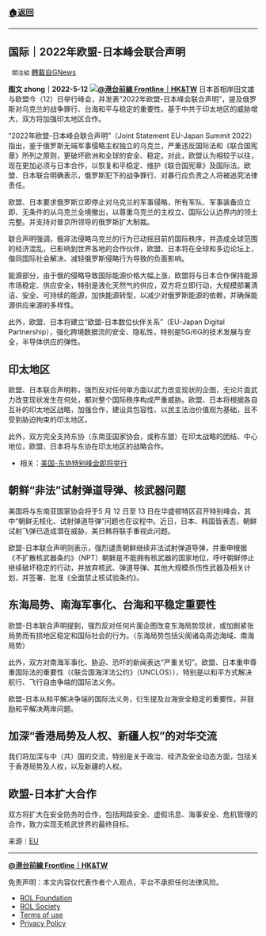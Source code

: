 ###  [:house:返回](README.md)
---


## 国际｜2022年欧盟-日本峰会联合声明
` 關注組` [轉載自GNews](https://gnews.org/zh-hans/2515833/)

**图文 zhong｜2022-5-12**
 ![](https://assets.gnews.org/wp-content/uploads/2022/05/copy-2-4.png)[**@港台前線 Frontline｜HK&TW**](https://gettr.com/user/hktwfrontline) 
日本首相岸田文雄与欧盟今（12）日举行峰会，并发表“2022年欧盟-日本峰会联合声明”，提及俄罗斯对乌克兰的战争罪行、台海和平与稳定的重要性。基于中共于印太地区的威胁增大，双方将加强印太地区合作。
 
“2022年欧盟-日本峰会联合声明”（Joint Statement EU-Japan Summit 2022）指出，鉴于俄罗斯无端军事侵略主权独立的乌克兰，严重违反国际法和《联合国宪章》所列之原则，更破坏欧洲和全球的安全、稳定。对此，欧盟认为相较于以往，现在更加必须与日本合作，以恢复和平稳定、维护《联合国宪章》及国际法。欧盟、日本联合明确表示，俄罗斯犯下的战争罪行、对暴行应负责之人将被追究法律责任。
 
欧盟、日本要求俄罗斯立即停止对乌克兰的军事侵略，所有军队、军事装备应立即、无条件的从乌克兰全境撤出，以尊重乌克兰的主权立、国际公认边界内的领土完整。并支持对普京所领导的俄罗斯扩大制裁。
 
联合声明强调，俄非法侵略乌克兰的行为已动摇目前的国际秩序，并造成全球范围的经济混乱，已影响到世界各地的合作伙伴，欧盟、日本将在全球和多边论坛上，偕同国际社会解决、减轻俄罗斯侵略行为导致的负面影响。
 
能源部分，由于俄的侵略导致国际能源价格大幅上涨，欧盟将与日本合作保持能源市场稳定、供应安全，特别是液化天然气的供应，双方将立即行动，大规模部署清洁、安全、可持续的能源，加快能源转型，以减少对俄罗斯能源的依赖，并确保能源供应来源的多样性。
 
此外，欧盟、日本将建立“欧盟-日本数位伙伴关系”（EU-Japan Digital Partnership），强化跨境数据流的安全、隐私性，特别是5G/6G的技术发展与安全，半导体供应的弹性。
 
## 印太地区
 
欧盟、日本联合声明称，强烈反对任何单方面以武力改变现状的企图，无论片面武力改变现状发生在何处，都对整个国际秩序构成严重威胁。欧盟、日本将根据各自互补的印太地区战略，加强合作，建设具包容性、以民主法治价值观为基础，且不受到胁迫拘束的印太地区。
 
此外，双方完全支持东协（东南亚国家协会，或称东盟）在印太战略的团结、中心地位，欧盟、日本将与东协在印太地区的战略合作。
 
- 相关：[美国-东协特别峰会即将举行](https://gnews.org/zh-hant/2508737/)

## 朝鲜“非法”试射弹道导弹、核武器问题
 
美国将与东南亚国家协会将于5 月 12 日至 13 日在华盛顿特区召开特别峰会，其中“朝鲜无核化、试射弹道导弹”问题也在议程中。近日，日本、韩国皆表态，朝鲜试射飞弹已造成潜在威胁，美日韩将联手重视此问题。
 
欧盟-日本联合声明则表示，强烈谴责朝鲜继续非法试射弹道导弹，并重申根据《不扩散核武器条约》（NPT）朝鲜是不能拥有核武器的国家地位，呼吁朝鲜停止继续破坏稳定的行动，并放弃核武、弹道导弹、其他大规模杀伤性武器及相关计划，并签署、批准《全面禁止核试验条约》。
 
## 东海局势、南海军事化、台海和平稳定重要性
 
欧盟-日本联合声明提到，强烈反对任何片面企图改变东海局势现状，或加剧紧张局势而有损地区稳定和国际社会的行为。（东海局势包括尖阁诸岛周边海域、南海局势）
 
此外，双方对南海军事化、胁迫、恐吓的新闻表达“严重关切”。欧盟、日本重申尊重国际法的重要性（《联合国海洋法公约》（UNCLOS）），特别是以和平方式解决航行、飞行自由争端的国际法义务。
 
欧盟-日本从和平解决争端的国际法义务，衍生提及台海安全稳定的重要性，并鼓励和平解决两岸问题。
 
## 加深“香港局势及人权、新疆人权”的对华交流
 
我们将加深与中（共）国的交流，特别是关于政治、经济及安全动态方面，包括关于香港局势及人权，以及新疆的人权。
 
## 欧盟-日本扩大合作
 
双方将扩大在安全防务的合作，包括网路安全、虚假讯息、海事安全、危机管理的合作，致力实现无核武世界的最终目标。
 
来源｜[EU](https://www.consilium.europa.eu/en/press/press-releases/2022/05/12/joint-statement-eu-japan-summit-2022/)
 
* * *
 
[**@港台前線 Frontline｜HK&TW**](https://gettr.com/user/hktwfrontline)

免责声明：本文内容仅代表作者个人观点，平台不承担任何法律风险。
  
- [ROL Foundation](https://rolfoundation.org/)
- [ROL Society](https://rolsociety.org/)
- [Terms of use](https://gnews.org/terms-of-use-3/)
- [Privacy Policy](https://gnews.org/privacy-policy/)
